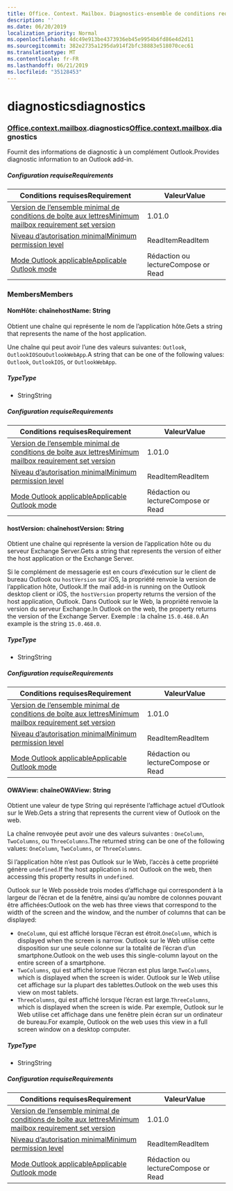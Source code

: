 ```yaml
---
title: Office. Context. Mailbox. Diagnostics-ensemble de conditions requises 1,2
description: ''
ms.date: 06/20/2019
localization_priority: Normal
ms.openlocfilehash: 4dc49e913be4373936eb45e9954b6fd86e4d2d11
ms.sourcegitcommit: 382e2735a1295da914f2bfc38883e518070cec61
ms.translationtype: MT
ms.contentlocale: fr-FR
ms.lasthandoff: 06/21/2019
ms.locfileid: "35128453"
---
```

# <a name="diagnostics"></a><span data-ttu-id="928f9-102">diagnostics</span><span class="sxs-lookup"><span data-stu-id="928f9-102">diagnostics</span></span>

### <a name="officeofficemdcontextofficecontextmdmailboxofficecontextmailboxmddiagnostics"></a><span data-ttu-id="928f9-103">[Office](Office.md)[.context](Office.context.md)[.mailbox](Office.context.mailbox.md).diagnostics</span><span class="sxs-lookup"><span data-stu-id="928f9-103">[Office](Office.md)[.context](Office.context.md)[.mailbox](Office.context.mailbox.md).diagnostics</span></span>

<span data-ttu-id="928f9-104">Fournit des informations de diagnostic à un complément Outlook.</span><span class="sxs-lookup"><span data-stu-id="928f9-104">Provides diagnostic information to an Outlook add-in.</span></span>

##### <a name="requirements"></a><span data-ttu-id="928f9-105">Configuration requise</span><span class="sxs-lookup"><span data-stu-id="928f9-105">Requirements</span></span>

|<span data-ttu-id="928f9-106">Conditions requises</span><span class="sxs-lookup"><span data-stu-id="928f9-106">Requirement</span></span>| <span data-ttu-id="928f9-107">Valeur</span><span class="sxs-lookup"><span data-stu-id="928f9-107">Value</span></span>|
|---|---|
|[<span data-ttu-id="928f9-108">Version de l’ensemble minimal de conditions de boîte aux lettres</span><span class="sxs-lookup"><span data-stu-id="928f9-108">Minimum mailbox requirement set version</span></span>](/office/dev/add-ins/reference/requirement-sets/outlook-api-requirement-sets)| <span data-ttu-id="928f9-109">1.0</span><span class="sxs-lookup"><span data-stu-id="928f9-109">1.0</span></span>|
|[<span data-ttu-id="928f9-110">Niveau d’autorisation minimal</span><span class="sxs-lookup"><span data-stu-id="928f9-110">Minimum permission level</span></span>](/outlook/add-ins/understanding-outlook-add-in-permissions)| <span data-ttu-id="928f9-111">ReadItem</span><span class="sxs-lookup"><span data-stu-id="928f9-111">ReadItem</span></span>|
|[<span data-ttu-id="928f9-112">Mode Outlook applicable</span><span class="sxs-lookup"><span data-stu-id="928f9-112">Applicable Outlook mode</span></span>](/outlook/add-ins/#extension-points)| <span data-ttu-id="928f9-113">Rédaction ou lecture</span><span class="sxs-lookup"><span data-stu-id="928f9-113">Compose or Read</span></span>|

### <a name="members"></a><span data-ttu-id="928f9-114">Members</span><span class="sxs-lookup"><span data-stu-id="928f9-114">Members</span></span>

#### <a name="hostname-string"></a><span data-ttu-id="928f9-115">NomHôte: chaîne</span><span class="sxs-lookup"><span data-stu-id="928f9-115">hostName: String</span></span>

<span data-ttu-id="928f9-116">Obtient une chaîne qui représente le nom de l’application hôte.</span><span class="sxs-lookup"><span data-stu-id="928f9-116">Gets a string that represents the name of the host application.</span></span>

<span data-ttu-id="928f9-117">Une chaîne qui peut avoir l’une des valeurs suivantes: `Outlook`, `OutlookIOS`ou`OutlookWebApp`.</span><span class="sxs-lookup"><span data-stu-id="928f9-117">A string that can be one of the following values: `Outlook`, `OutlookIOS`, or `OutlookWebApp`.</span></span>

##### <a name="type"></a><span data-ttu-id="928f9-118">Type</span><span class="sxs-lookup"><span data-stu-id="928f9-118">Type</span></span>

*   <span data-ttu-id="928f9-119">String</span><span class="sxs-lookup"><span data-stu-id="928f9-119">String</span></span>

##### <a name="requirements"></a><span data-ttu-id="928f9-120">Configuration requise</span><span class="sxs-lookup"><span data-stu-id="928f9-120">Requirements</span></span>

|<span data-ttu-id="928f9-121">Conditions requises</span><span class="sxs-lookup"><span data-stu-id="928f9-121">Requirement</span></span>| <span data-ttu-id="928f9-122">Valeur</span><span class="sxs-lookup"><span data-stu-id="928f9-122">Value</span></span>|
|---|---|
|[<span data-ttu-id="928f9-123">Version de l’ensemble minimal de conditions de boîte aux lettres</span><span class="sxs-lookup"><span data-stu-id="928f9-123">Minimum mailbox requirement set version</span></span>](/office/dev/add-ins/reference/requirement-sets/outlook-api-requirement-sets)| <span data-ttu-id="928f9-124">1.0</span><span class="sxs-lookup"><span data-stu-id="928f9-124">1.0</span></span>|
|[<span data-ttu-id="928f9-125">Niveau d’autorisation minimal</span><span class="sxs-lookup"><span data-stu-id="928f9-125">Minimum permission level</span></span>](/outlook/add-ins/understanding-outlook-add-in-permissions)| <span data-ttu-id="928f9-126">ReadItem</span><span class="sxs-lookup"><span data-stu-id="928f9-126">ReadItem</span></span>|
|[<span data-ttu-id="928f9-127">Mode Outlook applicable</span><span class="sxs-lookup"><span data-stu-id="928f9-127">Applicable Outlook mode</span></span>](/outlook/add-ins/#extension-points)| <span data-ttu-id="928f9-128">Rédaction ou lecture</span><span class="sxs-lookup"><span data-stu-id="928f9-128">Compose or Read</span></span>|

#### <a name="hostversion-string"></a><span data-ttu-id="928f9-129">hostVersion: chaîne</span><span class="sxs-lookup"><span data-stu-id="928f9-129">hostVersion: String</span></span>

<span data-ttu-id="928f9-130">Obtient une chaîne qui représente la version de l’application hôte ou du serveur Exchange Server.</span><span class="sxs-lookup"><span data-stu-id="928f9-130">Gets a string that represents the version of either the host application or the Exchange Server.</span></span>

<span data-ttu-id="928f9-131">Si le complément de messagerie est en cours d’exécution sur le client de bureau Outlook ou `hostVersion` sur iOS, la propriété renvoie la version de l’application hôte, Outlook.</span><span class="sxs-lookup"><span data-stu-id="928f9-131">If the mail add-in is running on the Outlook desktop client or iOS, the `hostVersion` property returns the version of the host application, Outlook.</span></span> <span data-ttu-id="928f9-132">Dans Outlook sur le Web, la propriété renvoie la version du serveur Exchange.</span><span class="sxs-lookup"><span data-stu-id="928f9-132">In Outlook on the web, the property returns the version of the Exchange Server.</span></span> <span data-ttu-id="928f9-133">Exemple : la chaîne `15.0.468.0`.</span><span class="sxs-lookup"><span data-stu-id="928f9-133">An example is the string `15.0.468.0`.</span></span>

##### <a name="type"></a><span data-ttu-id="928f9-134">Type</span><span class="sxs-lookup"><span data-stu-id="928f9-134">Type</span></span>

*   <span data-ttu-id="928f9-135">String</span><span class="sxs-lookup"><span data-stu-id="928f9-135">String</span></span>

##### <a name="requirements"></a><span data-ttu-id="928f9-136">Configuration requise</span><span class="sxs-lookup"><span data-stu-id="928f9-136">Requirements</span></span>

|<span data-ttu-id="928f9-137">Conditions requises</span><span class="sxs-lookup"><span data-stu-id="928f9-137">Requirement</span></span>| <span data-ttu-id="928f9-138">Valeur</span><span class="sxs-lookup"><span data-stu-id="928f9-138">Value</span></span>|
|---|---|
|[<span data-ttu-id="928f9-139">Version de l’ensemble minimal de conditions de boîte aux lettres</span><span class="sxs-lookup"><span data-stu-id="928f9-139">Minimum mailbox requirement set version</span></span>](/office/dev/add-ins/reference/requirement-sets/outlook-api-requirement-sets)| <span data-ttu-id="928f9-140">1.0</span><span class="sxs-lookup"><span data-stu-id="928f9-140">1.0</span></span>|
|[<span data-ttu-id="928f9-141">Niveau d’autorisation minimal</span><span class="sxs-lookup"><span data-stu-id="928f9-141">Minimum permission level</span></span>](/outlook/add-ins/understanding-outlook-add-in-permissions)| <span data-ttu-id="928f9-142">ReadItem</span><span class="sxs-lookup"><span data-stu-id="928f9-142">ReadItem</span></span>|
|[<span data-ttu-id="928f9-143">Mode Outlook applicable</span><span class="sxs-lookup"><span data-stu-id="928f9-143">Applicable Outlook mode</span></span>](/outlook/add-ins/#extension-points)| <span data-ttu-id="928f9-144">Rédaction ou lecture</span><span class="sxs-lookup"><span data-stu-id="928f9-144">Compose or Read</span></span>|

#### <a name="owaview-string"></a><span data-ttu-id="928f9-145">OWAView: chaîne</span><span class="sxs-lookup"><span data-stu-id="928f9-145">OWAView: String</span></span>

<span data-ttu-id="928f9-146">Obtient une valeur de type String qui représente l’affichage actuel d’Outlook sur le Web.</span><span class="sxs-lookup"><span data-stu-id="928f9-146">Gets a string that represents the current view of Outlook on the web.</span></span>

<span data-ttu-id="928f9-147">La chaîne renvoyée peut avoir une des valeurs suivantes : `OneColumn`, `TwoColumns`, ou `ThreeColumns`.</span><span class="sxs-lookup"><span data-stu-id="928f9-147">The returned string can be one of the following values: `OneColumn`, `TwoColumns`, or `ThreeColumns`.</span></span>

<span data-ttu-id="928f9-148">Si l’application hôte n’est pas Outlook sur le Web, l’accès à cette propriété génère `undefined`.</span><span class="sxs-lookup"><span data-stu-id="928f9-148">If the host application is not Outlook on the web, then accessing this property results in `undefined`.</span></span>

<span data-ttu-id="928f9-149">Outlook sur le Web possède trois modes d’affichage qui correspondent à la largeur de l’écran et de la fenêtre, ainsi qu’au nombre de colonnes pouvant être affichées:</span><span class="sxs-lookup"><span data-stu-id="928f9-149">Outlook on the web has three views that correspond to the width of the screen and the window, and the number of columns that can be displayed:</span></span>

*   <span data-ttu-id="928f9-150">`OneColumn`, qui est affiché lorsque l’écran est étroit.</span><span class="sxs-lookup"><span data-stu-id="928f9-150">`OneColumn`, which is displayed when the screen is narrow.</span></span> <span data-ttu-id="928f9-151">Outlook sur le Web utilise cette disposition sur une seule colonne sur la totalité de l’écran d’un smartphone.</span><span class="sxs-lookup"><span data-stu-id="928f9-151">Outlook on the web uses this single-column layout on the entire screen of a smartphone.</span></span>
*   <span data-ttu-id="928f9-152">`TwoColumns`, qui est affiché lorsque l’écran est plus large.</span><span class="sxs-lookup"><span data-stu-id="928f9-152">`TwoColumns`, which is displayed when the screen is wider.</span></span> <span data-ttu-id="928f9-153">Outlook sur le Web utilise cet affichage sur la plupart des tablettes.</span><span class="sxs-lookup"><span data-stu-id="928f9-153">Outlook on the web uses this view on most tablets.</span></span>
*   <span data-ttu-id="928f9-154">`ThreeColumns`, qui est affiché lorsque l’écran est large.</span><span class="sxs-lookup"><span data-stu-id="928f9-154">`ThreeColumns`, which is displayed when the screen is wide.</span></span> <span data-ttu-id="928f9-155">Par exemple, Outlook sur le Web utilise cet affichage dans une fenêtre plein écran sur un ordinateur de bureau.</span><span class="sxs-lookup"><span data-stu-id="928f9-155">For example, Outlook on the web uses this view in a full screen window on a desktop computer.</span></span>

##### <a name="type"></a><span data-ttu-id="928f9-156">Type</span><span class="sxs-lookup"><span data-stu-id="928f9-156">Type</span></span>

*   <span data-ttu-id="928f9-157">String</span><span class="sxs-lookup"><span data-stu-id="928f9-157">String</span></span>

##### <a name="requirements"></a><span data-ttu-id="928f9-158">Configuration requise</span><span class="sxs-lookup"><span data-stu-id="928f9-158">Requirements</span></span>

|<span data-ttu-id="928f9-159">Conditions requises</span><span class="sxs-lookup"><span data-stu-id="928f9-159">Requirement</span></span>| <span data-ttu-id="928f9-160">Valeur</span><span class="sxs-lookup"><span data-stu-id="928f9-160">Value</span></span>|
|---|---|
|[<span data-ttu-id="928f9-161">Version de l’ensemble minimal de conditions de boîte aux lettres</span><span class="sxs-lookup"><span data-stu-id="928f9-161">Minimum mailbox requirement set version</span></span>](/office/dev/add-ins/reference/requirement-sets/outlook-api-requirement-sets)| <span data-ttu-id="928f9-162">1.0</span><span class="sxs-lookup"><span data-stu-id="928f9-162">1.0</span></span>|
|[<span data-ttu-id="928f9-163">Niveau d’autorisation minimal</span><span class="sxs-lookup"><span data-stu-id="928f9-163">Minimum permission level</span></span>](/outlook/add-ins/understanding-outlook-add-in-permissions)| <span data-ttu-id="928f9-164">ReadItem</span><span class="sxs-lookup"><span data-stu-id="928f9-164">ReadItem</span></span>|
|[<span data-ttu-id="928f9-165">Mode Outlook applicable</span><span class="sxs-lookup"><span data-stu-id="928f9-165">Applicable Outlook mode</span></span>](/outlook/add-ins/#extension-points)| <span data-ttu-id="928f9-166">Rédaction ou lecture</span><span class="sxs-lookup"><span data-stu-id="928f9-166">Compose or Read</span></span>|
